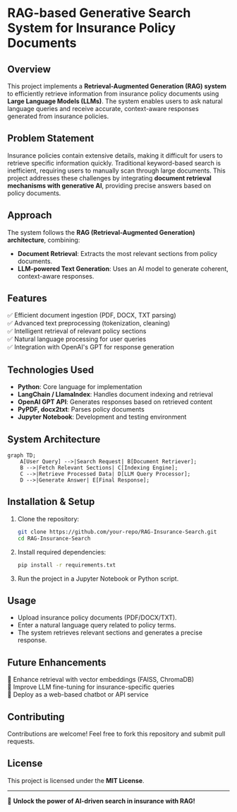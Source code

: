 # RAG-based Generative Search System for Insurance Policy Documents

## Overview
This project implements a **Retrieval-Augmented Generation (RAG) system** to efficiently retrieve information from insurance policy documents using **Large Language Models (LLMs)**. The system enables users to ask natural language queries and receive accurate, context-aware responses generated from insurance policies.

## Problem Statement
Insurance policies contain extensive details, making it difficult for users to retrieve specific information quickly. Traditional keyword-based search is inefficient, requiring users to manually scan through large documents. This project addresses these challenges by integrating **document retrieval mechanisms with generative AI**, providing precise answers based on policy documents.

## Approach
The system follows the **RAG (Retrieval-Augmented Generation) architecture**, combining:
- **Document Retrieval**: Extracts the most relevant sections from policy documents.
- **LLM-powered Text Generation**: Uses an AI model to generate coherent, context-aware responses.

## Features
✅ Efficient document ingestion (PDF, DOCX, TXT parsing)  
✅ Advanced text preprocessing (tokenization, cleaning)  
✅ Intelligent retrieval of relevant policy sections  
✅ Natural language processing for user queries  
✅ Integration with OpenAI's GPT for response generation  

## Technologies Used
- **Python**: Core language for implementation  
- **LangChain / LlamaIndex**: Handles document indexing and retrieval  
- **OpenAI GPT API**: Generates responses based on retrieved content  
- **PyPDF, docx2txt**: Parses policy documents  
- **Jupyter Notebook**: Development and testing environment  

## System Architecture
```mermaid
graph TD;
    A[User Query] -->|Search Request| B[Document Retriever];
    B -->|Fetch Relevant Sections| C[Indexing Engine];
    C -->|Retrieve Processed Data| D[LLM Query Processor];
    D -->|Generate Answer| E[Final Response];
```

## Installation & Setup
1. Clone the repository:
   ```bash
   git clone https://github.com/your-repo/RAG-Insurance-Search.git
   cd RAG-Insurance-Search
   ```
2. Install required dependencies:
   ```bash
   pip install -r requirements.txt
   ```
3. Run the project in a Jupyter Notebook or Python script.

## Usage
- Upload insurance policy documents (PDF/DOCX/TXT).  
- Enter a natural language query related to policy terms.  
- The system retrieves relevant sections and generates a precise response.  

## Future Enhancements
🔹 Enhance retrieval with vector embeddings (FAISS, ChromaDB)  
🔹 Improve LLM fine-tuning for insurance-specific queries  
🔹 Deploy as a web-based chatbot or API service  

## Contributing
Contributions are welcome! Feel free to fork this repository and submit pull requests.

## License
This project is licensed under the **MIT License**.

---
🚀 **Unlock the power of AI-driven search in insurance with RAG!**  
